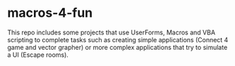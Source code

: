 # macros-4-fun
This repo includes some projects that use UserForms, Macros and VBA scripting to complete tasks such as creating simple applications (Connect 4 game and vector grapher) or more complex applications that try to simulate a UI (Escape rooms).
